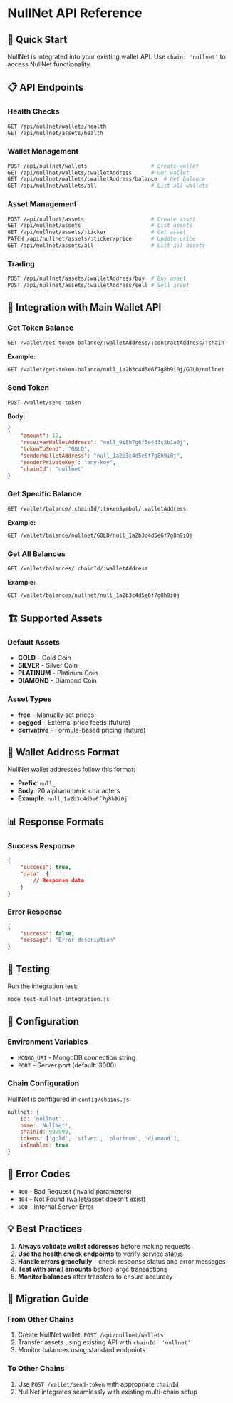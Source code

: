 # NullNet API Reference

## 🚀 Quick Start

NullNet is integrated into your existing wallet API. Use `chain: 'nullnet'` to access NullNet functionality.

## 📋 API Endpoints

### Health Checks
```bash
GET /api/nullnet/wallets/health
GET /api/nullnet/assets/health
```

### Wallet Management
```bash
POST /api/nullnet/wallets                    # Create wallet
GET /api/nullnet/wallets/:walletAddress      # Get wallet
GET /api/nullnet/wallets/:walletAddress/balance  # Get balance
GET /api/nullnet/wallets/all                 # List all wallets
```

### Asset Management
```bash
POST /api/nullnet/assets                     # Create asset
GET /api/nullnet/assets                      # List assets
GET /api/nullnet/assets/:ticker              # Get asset
PATCH /api/nullnet/assets/:ticker/price      # Update price
GET /api/nullnet/assets/all                  # List all assets
```

### Trading
```bash
POST /api/nullnet/assets/:walletAddress/buy  # Buy asset
POST /api/nullnet/assets/:walletAddress/sell # Sell asset
```

## 🔗 Integration with Main Wallet API

### Get Token Balance
```bash
GET /wallet/get-token-balance/:walletAddress/:contractAddress/:chain
```
**Example:**
```bash
GET /wallet/get-token-balance/null_1a2b3c4d5e6f7g8h9i0j/GOLD/nullnet
```

### Send Token
```bash
POST /wallet/send-token
```
**Body:**
```json
{
    "amount": 10,
    "receiverWalletAddress": "null_9i8h7g6f5e4d3c2b1a0j",
    "tokenToSend": "GOLD",
    "senderWalletAddress": "null_1a2b3c4d5e6f7g8h9i0j",
    "senderPrivateKey": "any-key",
    "chainId": "nullnet"
}
```

### Get Specific Balance
```bash
GET /wallet/balance/:chainId/:tokenSymbol/:walletAddress
```
**Example:**
```bash
GET /wallet/balance/nullnet/GOLD/null_1a2b3c4d5e6f7g8h9i0j
```

### Get All Balances
```bash
GET /wallet/balances/:chainId/:walletAddress
```
**Example:**
```bash
GET /wallet/balances/nullnet/null_1a2b3c4d5e6f7g8h9i0j
```

## 🏗️ Supported Assets

### Default Assets
- **GOLD** - Gold Coin
- **SILVER** - Silver Coin  
- **PLATINUM** - Platinum Coin
- **DIAMOND** - Diamond Coin

### Asset Types
- **free** - Manually set prices
- **pegged** - External price feeds (future)
- **derivative** - Formula-based pricing (future)

## 🔐 Wallet Address Format

NullNet wallet addresses follow this format:
- **Prefix**: `null_`
- **Body**: 20 alphanumeric characters
- **Example**: `null_1a2b3c4d5e6f7g8h9i0j`

## 📊 Response Formats

### Success Response
```json
{
    "success": true,
    "data": {
        // Response data
    }
}
```

### Error Response
```json
{
    "success": false,
    "message": "Error description"
}
```

## 🧪 Testing

Run the integration test:
```bash
node test-nullnet-integration.js
```

## 🔧 Configuration

### Environment Variables
- `MONGO_URI` - MongoDB connection string
- `PORT` - Server port (default: 3000)

### Chain Configuration
NullNet is configured in `config/chains.js`:
```javascript
nullnet: {
    id: 'nullnet',
    name: 'NullNet',
    chainId: 999999,
    tokens: ['gold', 'silver', 'platinum', 'diamond'],
    isEnabled: true
}
```

## 🚨 Error Codes

- `400` - Bad Request (invalid parameters)
- `404` - Not Found (wallet/asset doesn't exist)
- `500` - Internal Server Error

## 💡 Best Practices

1. **Always validate wallet addresses** before making requests
2. **Use the health check endpoints** to verify service status
3. **Handle errors gracefully** - check response status and error messages
4. **Test with small amounts** before large transactions
5. **Monitor balances** after transfers to ensure accuracy

## 🔄 Migration Guide

### From Other Chains
1. Create NullNet wallet: `POST /api/nullnet/wallets`
2. Transfer assets using existing API with `chainId: 'nullnet'`
3. Monitor balances using standard endpoints

### To Other Chains
1. Use `POST /wallet/send-token` with appropriate `chainId`
2. NullNet integrates seamlessly with existing multi-chain setup 